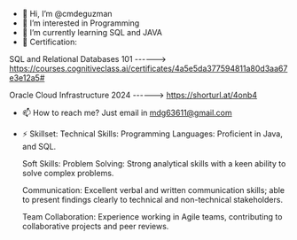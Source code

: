 - 👋 Hi, I’m @cmdeguzman
- 👀 I’m interested in Programming
- 🌱 I’m currently learning SQL and JAVA
- 💞️ Certification:

 SQL and Relational Databases 101 ------> https://courses.cognitiveclass.ai/certificates/4a5e5da377594811a80d3aa67e3e12a5#

 Oracle Cloud Infrastructure 2024 ------> https://shorturl.at/4onb4
                     
- 📫 How to reach me? Just email in mdg63611@gmail.com

- ⚡ Skillset:
     Technical Skills:
     Programming Languages: Proficient in Java, and SQL.

     Soft Skills:
     Problem Solving: Strong analytical skills with a keen ability to solve complex problems.

     Communication: Excellent verbal and written communication skills; able to present findings clearly to technical and non-technical stakeholders.

     Team Collaboration: Experience working in Agile teams, contributing to collaborative projects and peer reviews.


<!---
cmdeguzman/cmdeguzman is a ✨ special ✨ repository because its `README.md` (this file) appears on your GitHub profile.
You can click the Preview link to take a look at your changes.
--->
